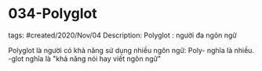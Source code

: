 # 034-Polyglot

tags: #created/2020/Nov/04
Description: Polyglot : người đa ngôn ngữ

Polyglot là người có khả năng sử dụng nhiều ngôn ngữ: Poly- nghĩa là nhiều. -glot nghĩa là "khả năng nói hay viết ngôn ngữ"